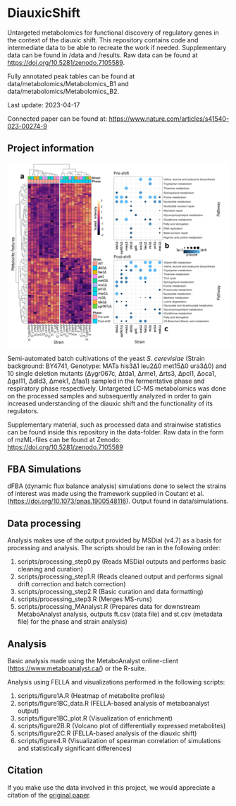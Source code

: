 # DiauxicShift

Untargeted metabolomics for functional discovery of regulatory genes in the context of the diauxic shift.
This repository contains code and intermediate data to be able to recreate the work if needed. Supplementary data can be found in /data and /results. Raw data can be found at https://doi.org/10.5281/zenodo.7105589. 

Fully annotated peak tables can be found at data/metabolomics/Metabolomics_B1 and data/metabolomics/Metabolomics_B2.

Last update: 2023-04-17

Connected paper can be found at: https://www.nature.com/articles/s41540-023-00274-9

## Project information

![Figure1](main_fig.png)

Semi-automated batch cultivations of the yeast *S. cerevisiae* (Strain background: BY4741, Genotype: MATa his3&#916;1 leu2&#916;0 met15&#916;0 ura3&#916;0) and 10 single deletion mutants (&#916;ygr067c, &#916;tda1, &#916;rme1, &#916;rts3, &#916;pcl1, &#916;oca1, &#916;gal11, &#916;dld3, &#916;mek1, &#916;faa1) sampled in the fermentative phase and respiratory phase respectively. Untargeted LC-MS metabolomics was done on the processed samples and subsequently analyzed in order to gain increased understanding of the diauxic shift and the functionality of its regulators. 

Supplementary material, such as processed data and strainwise statistics can be found inside this repository in the data-folder.
Raw data in the form of mzML-files can be found at Zenodo: https://doi.org/10.5281/zenodo.7105589

## FBA Simulations

dFBA (dynamic flux balance analysis) simulations done to select the strains of interest was made using the framework supplied in Coutant et al. (https://doi.org/10.1073/pnas.1900548116). Output found in data/simulations.

## Data processing

Analysis makes use of the output provided by MSDial (v4.7) as a basis for processing and analysis. The scripts should be ran in the following order:

1. scripts/processing_step0.py (Reads MSDial outputs and performs basic cleaning and curation)
2. scripts/processing_step1.R (Reads cleaned output and performs signal drift correction and batch correction)
3. scripts/processing_step2.R (Basic curation and data formatting)
4. scripts/processing_step3.R (Merges MS-runs)
5. scripts/processing_MAnalyst.R (Prepares data for downstream MetaboAnalyst analysis, outputs ft.csv (data file) and st.csv (metadata file) for the phase and strain analysis)

## Analysis

Basic analysis made using the MetaboAnalyst online-client (https://www.metaboanalyst.ca/) or the R-suite.

Analysis using FELLA and visualizations performed in the following scripts:

1. scripts/figure1A.R (Heatmap of metabolite profiles)
2. scripts/figure1BC_data.R (FELLA-based analysis of metaboanalyst output)
3. scripts/figure1BC_plot.R (Visualization of enrichment)
4. scripts/figure2B.R (Volcano plot of differentially expressed metabolites)
5. scripts/figure2C.R (FELLA-based analysis of the diauxic shift)
6. scripts/figure4.R (Visualization of spearman correlation of simulations and statistically significant differences)


## Citation

If you make use the data involved in this project, we would appreciate a citation of the [original paper](https://www.nature.com/articles/s41540-023-00274-9).
